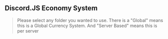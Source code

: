 ## Discord.JS Economy System 

> Please select any folder you wanted to use. There is a "Global" means this is a Global Currency System. And "Server Based" means this is per server
